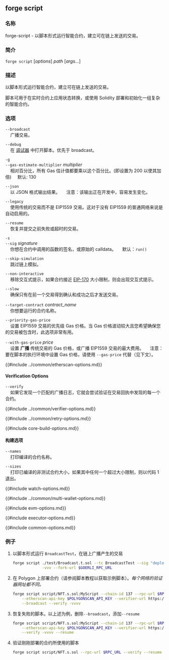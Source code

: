 ## forge script

### 名称

forge-script - 以脚本形式运行智能合约，建立可在链上发送的交易。

### 简介

``forge script`` [*options*] *path* [*args...*]

### 描述


以脚本形式运行智能合约，建立可在链上发送的交易。

脚本可用于在实时合约上应用状态转换，或使用 Solidity 部署和初始化一组复杂的智能合约。

### 选项

`--broadcast`  
&nbsp;&nbsp;&nbsp;&nbsp;广播交易。

`--debug`  
&nbsp;&nbsp;&nbsp;&nbsp;在 [调试器][debugger] 中打开脚本。优先于 broadcast。

`-g`  
`--gas-estimate-multiplier` *multiplier*  
&nbsp;&nbsp;&nbsp;&nbsp;相对百分比，所有 Gas 估计值都要乘以这个百分比。(即设置为 200 以使其加倍)
&nbsp;&nbsp;&nbsp;&nbsp;默认: 130

`--json`  
&nbsp;&nbsp;&nbsp;&nbsp;以 JSON 格式输出结果。
&nbsp;&nbsp;&nbsp;&nbsp;注意：该输出正在开发中，容易发生变化。

`--legacy`  
&nbsp;&nbsp;&nbsp;&nbsp;使用传统的交易而不是 EIP1559 交易。这对于没有 EIP1559 的普通网络来说是自动启用的。

`--resume`  
&nbsp;&nbsp;&nbsp;&nbsp;恢复并提交之前失败或超时的交易。

`-s`  
`--sig` *signature*  
&nbsp;&nbsp;&nbsp;&nbsp;你想在合约中调用的函数的签名，或原始的 calldata。 
&nbsp;&nbsp;&nbsp;&nbsp;默认：`run()`  

`--skip-simulation`  
&nbsp;&nbsp;&nbsp;&nbsp;跳过链上模拟。

`--non-interactive`  
&nbsp;&nbsp;&nbsp;&nbsp;移除交互式提示，如果合约接近 [EIP-170](https://eips.ethereum.org/EIPS/eip-170) 大小限制，则会出现交互式提示。

`--slow`  
&nbsp;&nbsp;&nbsp;&nbsp;确保只有在前一个交易得到确认和成功之后才发送交易。

`--target-contract` *contract_name*  
&nbsp;&nbsp;&nbsp;&nbsp;你想要运行的合约名称。

`--priority-gas-price`  
&nbsp;&nbsp;&nbsp;&nbsp;设置 EIP1559 交易的优先级 Gas 价格。当 Gas 价格波动较大且您希望确保您的交易被包含时，此选项非常有用。

`--with-gas-price` *price*  
&nbsp;&nbsp;&nbsp;&nbsp;设置 **广播** 传统交易的 Gas 价格，或广播 EIP1559 交易的最大费用。 
&nbsp;&nbsp;&nbsp;&nbsp;注意：要在脚本的执行环境中设置 Gas 价格，请使用 `--gas-price` 代替（见下文）。

{{#include ../common/etherscan-options.md}}

#### Verification Options

`--verify`  
&nbsp;&nbsp;&nbsp;&nbsp;如果它发现一个匹配的广播日志，它就会尝试验证在交易回执中发现的每一个合约。

{{#include ../common/verifier-options.md}}

{{#include ../common/retry-options.md}}

{{#include core-build-options.md}}

#### 构建选项

`--names`  
&nbsp;&nbsp;&nbsp;&nbsp;打印编译的合约名称。

`--sizes`  
&nbsp;&nbsp;&nbsp;&nbsp;打印已编译的非测试合约大小，如果其中任何一个超过大小限制，则以代码 1 退出。

{{#include watch-options.md}}

{{#include ../common/multi-wallet-options.md}}

{{#include evm-options.md}}

{{#include executor-options.md}}

{{#include common-options.md}}

### 例子

1. 以脚本形式运行 `BroadcastTest`，在链上广播产生的交易
    ```sh
    forge script ./test/Broadcast.t.sol --tc BroadcastTest --sig "deploy()" \
                 -vvv --fork-url $GOERLI_RPC_URL
    ```

2. 在 Polygon 上部署合约（请参阅脚本教程以获取示例脚本）。*每个网络的验证器网址都不同。*
    ```sh
    forge script script/NFT.s.sol:MyScript --chain-id 137 --rpc-url $RPC_URL \
        --etherscan-api-key $POLYGONSCAN_API_KEY --verifier-url https://api.polygonscan.com/api \
        --broadcast --verify -vvvv
    ```

3. 恢复失败的脚本。以上述为例，删除`--broadcast`，添加`--resume`
    ```sh
    forge script script/NFT.s.sol:MyScript --chain-id 137 --rpc-url $RPC_URL \
        --etherscan-api-key $POLYGONSCAN_API_KEY --verifier-url https://api.polygonscan.com/api \
        --verify -vvvv --resume
    ```

4. 验证刚刚部署的合约所使用的脚本
    ```sh
    forge script script/NFT.s.sol --rpc-url $RPC_URL --verify --resume
    ```

[debugger]: ../../forge/debugger.md
